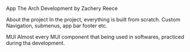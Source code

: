 App
The Arch Development by Zachery Reece

About the project
In the project, everything is built from scratch. Custom Navigation, submenus, app bar footer etc.

MUI
Almost every MUI component that being used in softwares, practiced during tha development.
